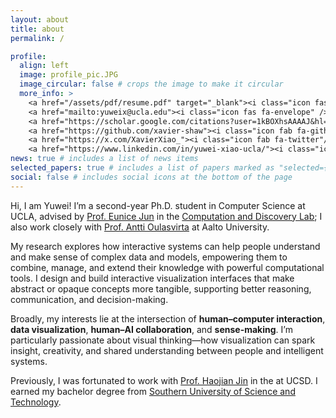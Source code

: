 ```yaml
---
layout: about
title: about
permalink: /

profile:
  align: left
  image: profile_pic.JPG
  image_circular: false # crops the image to make it circular
  more_info: >
    <a href="/assets/pdf/resume.pdf" target="_blank"><i class="icon fas fa-file-pdf" /></a>
    <a href="mailto:yuweix@ucla.edu"><i class="icon fas fa-envelope" /></a>
    <a href="https://scholar.google.com/citations?user=1kBOXhsAAAAJ&hl=en"><i class="icon fab fa-google-scholar"/></a>
    <a href="https://github.com/xavier-shaw"><i class="icon fab fa-github"/></a>
    <a href="https://x.com/XavierXiao_"><i class="icon fab fa-twitter"/></a>
    <a href="https://www.linkedin.com/in/yuwei-xiao-ucla/"><i class="icon fab fa-linkedin"/></a>
news: true # includes a list of news items
selected_papers: true # includes a list of papers marked as "selected={true}"
social: false # includes social icons at the bottom of the page
---
```


Hi, I am Yuwei! I’m a second-year Ph.D. student in Computer Science at UCLA, advised by [Prof. Eunice Jun](https://eunicemjun.com) in the [Computation and Discovery Lab](https://ucla-cdl.org); I also work closely with [Prof. Antti Oulasvirta](https://users.aalto.fi/~oulasvir/) at Aalto University.

My research explores how interactive systems can help people understand and make sense of complex data and models, empowering them to combine, manage, and extend their knowledge with powerful computational tools. 
I design and build interactive visualization interfaces that make abstract or opaque concepts more tangible, supporting better reasoning, communication, and decision-making.

Broadly, my interests lie at the intersection of **human–computer interaction**, **data visualization**, **human–AI collaboration**, and **sense-making**. I’m particularly passionate about visual thinking—how visualization can spark insight, creativity, and shared understanding between people and intelligent systems.

Previously, I was fortunated to work with [Prof. Haojian Jin](https://www.haojianj.in) in the at UCSD. I earned my bachelor degree from [Southern University of Science and Technology](https://www.sustech.edu.cn/en/).